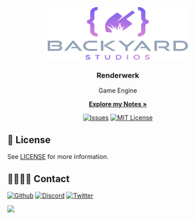 <a name="readme-top"></a>

<div align="center">
  <a href="https://github.com/Backyard-Studios/Renderwerk">
    <img src="https://raw.githubusercontent.com/Backyard-Studios/Branding/24006b7753330c3193ae399bb792a810304aea37/Logo/Logo.svg" alt="Logo" width="320" height="120">
  </a>
  <h3 align="center">Renderwerk</h3>
  <p>Game Engine</p>
  <p align="center">
    <a href="https://github.com/Drischdaan/Research/blob/main/Projects/Renderwerk/README.md"><strong>Explore my Notes »</strong></a>
  </p>
</div>

<div align="center">

[![Issues][issues-shield]][issues-url]
[![MIT License][license-shield]][license-url]

</div>

## 📜 License

See [LICENSE](./LICENSE) for more information.

## 🫱🏽‍🫲🏽 Contact

[![Github][github]][github-url]
[![Discord][discord]][discord-url]
[![Twitter][twitter]][twitter-url]

<div>
    <a href="https://www.buymeacoffee.com/Drischdaan">
      <img src="https://img.buymeacoffee.com/button-api/?text=Buy me a pizza&emoji=🍕&slug=Drischdaan&button_colour=BD5FFF&font_colour=ffffff&font_family=Lato&outline_colour=000000&coffee_colour=FFDD00" />
    </a>
</div>

<!-- Variables -->

[issues-shield]: https://img.shields.io/github/issues/Backyard-Studios/Renderwerk.svg?style=for-the-badge
[issues-url]: https://github.com/Backyard-Studios/Renderwerk/issues
[license-shield]: https://img.shields.io/github/license/Backyard-Studios/Renderwerk.svg?style=for-the-badge
[license-url]: https://github.com/Backyard-Studios/Renderwerk/blob/master/LICENSE.txt

<!-- Socials -->

[github]: https://skillicons.dev/icons?i=github
[github-url]: https://github.com/Drischdaan
[discord]: https://skillicons.dev/icons?i=discord
[discord-url]: https://discord.com/users/244115221776433152
[twitter]: https://skillicons.dev/icons?i=twitter
[twitter-url]: https://twitter.com/Drischdaan
